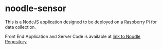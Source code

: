 # noodle-sensor

This is a NodeJS application designed to be deployed on a Raspberry Pi for data collection.

Front End Application and Server Code is available at [link to Noodle Repository](https://github.com/JF-13/noodle)